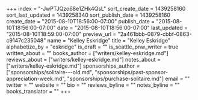 +++
index = "-JwPTJQzo68e1ZHk4QsL"
sort_create_date = 1439258160
sort_last_updated = 1439258340
sort_publish_date = 1439258160
create_date = "2015-08-10T18:56:00-07:00"
publish_date = "2015-08-10T18:56:00-07:00"
date = "2015-08-10T18:56:00-07:00"
last_updated = "2015-08-10T18:59:00-07:00"
preview_url = "2a461bbb-0879-cbbf-0863-c9147c235048"
name = "Kelley Eskridge"
title = "Kelley Eskridge"
alphabetize_by = "eskridge"
is_draft = ""
is_seattle_pnw_writer = true
written_about = ""
books_author = ["writers/kelley-eskridge.md"]
reviews_about = ["writers/kelley-eskridge.md"]
notes_about = ["writers/kelley-eskridge.md"]
sponsorships_author = ["sponsorships/solitaire---old.md", "sponsorships/past-sponsor-appreciation-week.md", "sponsorships/purchase-solitaire.md"]
email = ""
twitter = ""
website = ""
bio = ""
reviews_byline = ""
notes_byline = ""
books_translator = ""
+++
